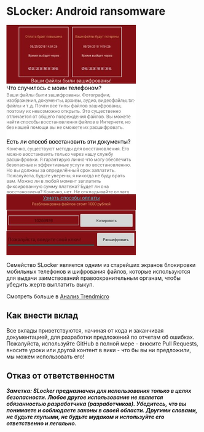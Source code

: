 # SLocker: Android ransomware


![Screenshot](art/Screenshot.jpg)

Семейство SLocker является одним из старейших экранов блокировки мобильных телефонов и шифрования файлов, которые используются для выдачи заимствований правоохранительным органам, чтобы убедить жертв выплатить выкуп.

Смотреть больше в [Анализ Trendmicro](http://blog.trendmicro.com/trendlabs-security-intelligence/slocker-mobile-ransomware-starts-mimicking-wannacry/)

## Как внести вклад

Все вклады приветствуются, начиная от кода и заканчивая документацией, для разработки предложений по отчетам об ошибках. Пожалуйста, используйте GitHub в полной мере - вносите Pull Requests, вносите уроки или другой контент в вики - что бы вы ни предложили, мы можем использовать его!

## Отказ от ответственностм

***Заметка: SLocker предназначен для использования только в целях безопасности. Любое другое использование не является обязанностью разработчика (разработчиков). Убедитесь, что вы понимаете и соблюдаете законы в своей области. Другими словами, не будьте глупыми, не будьте мудаком и используйте его ответственно и легально.***
